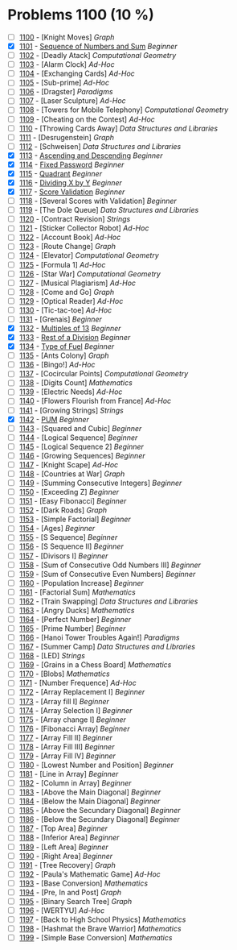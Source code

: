 # Problems 1100 (10 %)


- [ ] [1100](https://www.beecrowd.com.br/judge/pt/problems/view/1100) - [Knight Moves] *Graph*
- [x] [1101](https://www.beecrowd.com.br/judge/pt/problems/view/1101) - [Sequence of Numbers and Sum](https://github.com/Luc4sguilherme/beecrowd/blob/master/problems/[1100-1199]/1101/code.js) *Beginner*
- [ ] [1102](https://www.beecrowd.com.br/judge/pt/problems/view/1102) - [Deadly Atack] *Computational Geometry*
- [ ] [1103](https://www.beecrowd.com.br/judge/pt/problems/view/1103) - [Alarm Clock] *Ad-Hoc*
- [ ] [1104](https://www.beecrowd.com.br/judge/pt/problems/view/1104) - [Exchanging Cards] *Ad-Hoc*
- [ ] [1105](https://www.beecrowd.com.br/judge/pt/problems/view/1105) - [Sub-prime] *Ad-Hoc*
- [ ] [1106](https://www.beecrowd.com.br/judge/pt/problems/view/1106) - [Dragster] *Paradigms*
- [ ] [1107](https://www.beecrowd.com.br/judge/pt/problems/view/1107) - [Laser Sculpture] *Ad-Hoc*
- [ ] [1108](https://www.beecrowd.com.br/judge/pt/problems/view/1108) - [Towers for Mobile Telephony] *Computational Geometry*
- [ ] [1109](https://www.beecrowd.com.br/judge/pt/problems/view/1109) - [Cheating on the Contest] *Ad-Hoc*
- [ ] [1110](https://www.beecrowd.com.br/judge/pt/problems/view/1110) - [Throwing Cards Away] *Data Structures and Libraries*
- [ ] [1111](https://www.beecrowd.com.br/judge/pt/problems/view/1111) - [Desrugenstein] *Graph*
- [ ] [1112](https://www.beecrowd.com.br/judge/pt/problems/view/1112) - [Schweisen] *Data Structures and Libraries*
- [x] [1113](https://www.beecrowd.com.br/judge/pt/problems/view/1113) - [Ascending and Descending](https://github.com/Luc4sguilherme/beecrowd/blob/master/problems/[1100-1199]/1113/code.js) *Beginner*
- [x] [1114](https://www.beecrowd.com.br/judge/pt/problems/view/1114) - [Fixed Password](https://github.com/Luc4sguilherme/beecrowd/blob/master/problems/[1100-1199]/1114/code.js) *Beginner*
- [x] [1115](https://www.beecrowd.com.br/judge/pt/problems/view/1115) - [Quadrant](https://github.com/Luc4sguilherme/beecrowd/blob/master/problems/[1100-1199]/1115/code.js) *Beginner*
- [x] [1116](https://www.beecrowd.com.br/judge/pt/problems/view/1116) - [Dividing X by Y](https://github.com/Luc4sguilherme/beecrowd/blob/master/problems/[1100-1199]/1116/code.js) *Beginner*
- [x] [1117](https://www.beecrowd.com.br/judge/pt/problems/view/1117) - [Score Validation](https://github.com/Luc4sguilherme/beecrowd/blob/master/problems/[1100-1199]/1117/code.js) *Beginner*
- [ ] [1118](https://www.beecrowd.com.br/judge/pt/problems/view/1118) - [Several Scores with Validation] *Beginner*
- [ ] [1119](https://www.beecrowd.com.br/judge/pt/problems/view/1119) - [The Dole Queue] *Data Structures and Libraries*
- [ ] [1120](https://www.beecrowd.com.br/judge/pt/problems/view/1120) - [Contract Revision] *Strings*
- [ ] [1121](https://www.beecrowd.com.br/judge/pt/problems/view/1121) - [Sticker Collector Robot] *Ad-Hoc*
- [ ] [1122](https://www.beecrowd.com.br/judge/pt/problems/view/1122) - [Account Book] *Ad-Hoc*
- [ ] [1123](https://www.beecrowd.com.br/judge/pt/problems/view/1123) - [Route Change] *Graph*
- [ ] [1124](https://www.beecrowd.com.br/judge/pt/problems/view/1124) - [Elevator] *Computational Geometry*
- [ ] [1125](https://www.beecrowd.com.br/judge/pt/problems/view/1125) - [Formula 1] *Ad-Hoc*
- [ ] [1126](https://www.beecrowd.com.br/judge/pt/problems/view/1126) - [Star War] *Computational Geometry*
- [ ] [1127](https://www.beecrowd.com.br/judge/pt/problems/view/1127) - [Musical Plagiarism] *Ad-Hoc*
- [ ] [1128](https://www.beecrowd.com.br/judge/pt/problems/view/1128) - [Come and Go] *Graph*
- [ ] [1129](https://www.beecrowd.com.br/judge/pt/problems/view/1129) - [Optical Reader] *Ad-Hoc*
- [ ] [1130](https://www.beecrowd.com.br/judge/pt/problems/view/1130) - [Tic-tac-toe] *Ad-Hoc*
- [ ] [1131](https://www.beecrowd.com.br/judge/pt/problems/view/1131) - [Grenais] *Beginner*
- [x] [1132](https://www.beecrowd.com.br/judge/pt/problems/view/1132) - [Multiples of 13](https://github.com/Luc4sguilherme/beecrowd/blob/master/problems/[1100-1199]/1132/code.js) *Beginner*
- [x] [1133](https://www.beecrowd.com.br/judge/pt/problems/view/1133) - [Rest of a Division](https://github.com/Luc4sguilherme/beecrowd/blob/master/problems/[1100-1199]/1133/code.js) *Beginner*
- [x] [1134](https://www.beecrowd.com.br/judge/pt/problems/view/1134) - [Type of Fuel](https://github.com/Luc4sguilherme/beecrowd/blob/master/problems/[1100-1199]/1134/code.js) *Beginner*
- [ ] [1135](https://www.beecrowd.com.br/judge/pt/problems/view/1135) - [Ants Colony] *Graph*
- [ ] [1136](https://www.beecrowd.com.br/judge/pt/problems/view/1136) - [Bingo!] *Ad-Hoc*
- [ ] [1137](https://www.beecrowd.com.br/judge/pt/problems/view/1137) - [Cocircular Points] *Computational Geometry*
- [ ] [1138](https://www.beecrowd.com.br/judge/pt/problems/view/1138) - [Digits Count] *Mathematics*
- [ ] [1139](https://www.beecrowd.com.br/judge/pt/problems/view/1139) - [Electric Needs] *Ad-Hoc*
- [ ] [1140](https://www.beecrowd.com.br/judge/pt/problems/view/1140) - [Flowers Flourish from France] *Ad-Hoc*
- [ ] [1141](https://www.beecrowd.com.br/judge/pt/problems/view/1141) - [Growing Strings] *Strings*
- [x] [1142](https://www.beecrowd.com.br/judge/pt/problems/view/1142) - [PUM](https://github.com/Luc4sguilherme/beecrowd/blob/master/problems/[1100-1199]/1142/code.js) *Beginner*
- [ ] [1143](https://www.beecrowd.com.br/judge/pt/problems/view/1143) - [Squared and Cubic] *Beginner*
- [ ] [1144](https://www.beecrowd.com.br/judge/pt/problems/view/1144) - [Logical Sequence] *Beginner*
- [ ] [1145](https://www.beecrowd.com.br/judge/pt/problems/view/1145) - [Logical Sequence 2] *Beginner*
- [ ] [1146](https://www.beecrowd.com.br/judge/pt/problems/view/1146) - [Growing Sequences] *Beginner*
- [ ] [1147](https://www.beecrowd.com.br/judge/pt/problems/view/1147) - [Knight Scape] *Ad-Hoc*
- [ ] [1148](https://www.beecrowd.com.br/judge/pt/problems/view/1148) - [Countries at War] *Graph*
- [ ] [1149](https://www.beecrowd.com.br/judge/pt/problems/view/1149) - [Summing Consecutive Integers] *Beginner*
- [ ] [1150](https://www.beecrowd.com.br/judge/pt/problems/view/1150) - [Exceeding Z] *Beginner*
- [ ] [1151](https://www.beecrowd.com.br/judge/pt/problems/view/1151) - [Easy Fibonacci] *Beginner*
- [ ] [1152](https://www.beecrowd.com.br/judge/pt/problems/view/1152) - [Dark Roads] *Graph*
- [ ] [1153](https://www.beecrowd.com.br/judge/pt/problems/view/1153) - [Simple Factorial] *Beginner*
- [ ] [1154](https://www.beecrowd.com.br/judge/pt/problems/view/1154) - [Ages] *Beginner*
- [ ] [1155](https://www.beecrowd.com.br/judge/pt/problems/view/1155) - [S Sequence] *Beginner*
- [ ] [1156](https://www.beecrowd.com.br/judge/pt/problems/view/1156) - [S Sequence II] *Beginner*
- [ ] [1157](https://www.beecrowd.com.br/judge/pt/problems/view/1157) - [Divisors I] *Beginner*
- [ ] [1158](https://www.beecrowd.com.br/judge/pt/problems/view/1158) - [Sum of Consecutive Odd Numbers III] *Beginner*
- [ ] [1159](https://www.beecrowd.com.br/judge/pt/problems/view/1159) - [Sum of Consecutive Even Numbers] *Beginner*
- [ ] [1160](https://www.beecrowd.com.br/judge/pt/problems/view/1160) - [Population Increase] *Beginner*
- [ ] [1161](https://www.beecrowd.com.br/judge/pt/problems/view/1161) - [Factorial Sum] *Mathematics*
- [ ] [1162](https://www.beecrowd.com.br/judge/pt/problems/view/1162) - [Train Swapping] *Data Structures and Libraries*
- [ ] [1163](https://www.beecrowd.com.br/judge/pt/problems/view/1163) - [Angry Ducks] *Mathematics*
- [ ] [1164](https://www.beecrowd.com.br/judge/pt/problems/view/1164) - [Perfect Number] *Beginner*
- [ ] [1165](https://www.beecrowd.com.br/judge/pt/problems/view/1165) - [Prime Number] *Beginner*
- [ ] [1166](https://www.beecrowd.com.br/judge/pt/problems/view/1166) - [Hanoi Tower Troubles Again!] *Paradigms*
- [ ] [1167](https://www.beecrowd.com.br/judge/pt/problems/view/1167) - [Summer Camp] *Data Structures and Libraries*
- [ ] [1168](https://www.beecrowd.com.br/judge/pt/problems/view/1168) - [LED] *Strings*
- [ ] [1169](https://www.beecrowd.com.br/judge/pt/problems/view/1169) - [Grains in a Chess Board] *Mathematics*
- [ ] [1170](https://www.beecrowd.com.br/judge/pt/problems/view/1170) - [Blobs] *Mathematics*
- [ ] [1171](https://www.beecrowd.com.br/judge/pt/problems/view/1171) - [Number Frequence] *Ad-Hoc*
- [ ] [1172](https://www.beecrowd.com.br/judge/pt/problems/view/1172) - [Array Replacement I] *Beginner*
- [ ] [1173](https://www.beecrowd.com.br/judge/pt/problems/view/1173) - [Array fill I] *Beginner*
- [ ] [1174](https://www.beecrowd.com.br/judge/pt/problems/view/1174) - [Array Selection I] *Beginner*
- [ ] [1175](https://www.beecrowd.com.br/judge/pt/problems/view/1175) - [Array change I] *Beginner*
- [ ] [1176](https://www.beecrowd.com.br/judge/pt/problems/view/1176) - [Fibonacci Array] *Beginner*
- [ ] [1177](https://www.beecrowd.com.br/judge/pt/problems/view/1177) - [Array Fill II] *Beginner*
- [ ] [1178](https://www.beecrowd.com.br/judge/pt/problems/view/1178) - [Array Fill III] *Beginner*
- [ ] [1179](https://www.beecrowd.com.br/judge/pt/problems/view/1179) - [Array Fill IV] *Beginner*
- [ ] [1180](https://www.beecrowd.com.br/judge/pt/problems/view/1180) - [Lowest Number and Position] *Beginner*
- [ ] [1181](https://www.beecrowd.com.br/judge/pt/problems/view/1181) - [Line in Array] *Beginner*
- [ ] [1182](https://www.beecrowd.com.br/judge/pt/problems/view/1182) - [Column in Array] *Beginner*
- [ ] [1183](https://www.beecrowd.com.br/judge/pt/problems/view/1183) - [Above the Main Diagonal] *Beginner*
- [ ] [1184](https://www.beecrowd.com.br/judge/pt/problems/view/1184) - [Below the Main Diagonal] *Beginner*
- [ ] [1185](https://www.beecrowd.com.br/judge/pt/problems/view/1185) - [Above the Secundary Diagonal] *Beginner*
- [ ] [1186](https://www.beecrowd.com.br/judge/pt/problems/view/1186) - [Below the Secundary Diagonal] *Beginner*
- [ ] [1187](https://www.beecrowd.com.br/judge/pt/problems/view/1187) - [Top Area] *Beginner*
- [ ] [1188](https://www.beecrowd.com.br/judge/pt/problems/view/1188) - [Inferior Area] *Beginner*
- [ ] [1189](https://www.beecrowd.com.br/judge/pt/problems/view/1189) - [Left Area] *Beginner*
- [ ] [1190](https://www.beecrowd.com.br/judge/pt/problems/view/1190) - [Right Area] *Beginner*
- [ ] [1191](https://www.beecrowd.com.br/judge/pt/problems/view/1191) - [Tree Recovery] *Graph*
- [ ] [1192](https://www.beecrowd.com.br/judge/pt/problems/view/1192) - [Paula's Mathematic Game] *Ad-Hoc*
- [ ] [1193](https://www.beecrowd.com.br/judge/pt/problems/view/1193) - [Base Conversion] *Mathematics*
- [ ] [1194](https://www.beecrowd.com.br/judge/pt/problems/view/1194) - [Pre, In and Post] *Graph*
- [ ] [1195](https://www.beecrowd.com.br/judge/pt/problems/view/1195) - [Binary Search Tree] *Graph*
- [ ] [1196](https://www.beecrowd.com.br/judge/pt/problems/view/1196) - [WERTYU] *Ad-Hoc*
- [ ] [1197](https://www.beecrowd.com.br/judge/pt/problems/view/1197) - [Back to High School Physics] *Mathematics*
- [ ] [1198](https://www.beecrowd.com.br/judge/pt/problems/view/1198) - [Hashmat the Brave Warrior] *Mathematics*
- [ ] [1199](https://www.beecrowd.com.br/judge/pt/problems/view/1199) - [Simple Base Conversion] *Mathematics*